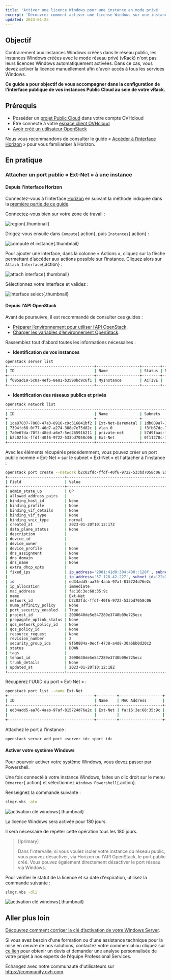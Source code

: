 ```yaml
---
title: 'Activer une licence Windows pour une instance en mode privé'
excerpt: 'Découvrez comment activer une license Windows sur une instance en mode privé'
updated: 2023-01-25
---
```


## Objectif

Contrairement aux instances Windows créées dans le réseau public, les instances Windows créées avec le mode réseau privé (vRack) n'ont pas leurs licences Windows automatiquement activées.
Dans ce cas, vous devez activer la licence manuellement afin d'avoir accès à tous les services Windows.

**Ce guide a pour objectif de vous accompagner dans la configuration de l’interface publique de vos instances Public Cloud au sein de votre vRack.**

## Prérequis

- Posséder un [projet Public Cloud](/pages/public_cloud/compute/create_a_public_cloud_project) dans votre compte OVHcloud
- Être connecté à votre [espace client OVHcloud](https://www.ovh.com/auth/?action=gotomanager&from=https://www.ovh.com/fr/&ovhSubsidiary=fr)
- [Avoir créé un utilisateur OpenStack](/pages/public_cloud/compute/create_and_delete_a_user)

Nous vous recommandons de consulter le guide « [Accéder à l’interface Horizon](/pages/public_cloud/compute/introducing_horizon) » pour vous familiariser à Horizon.

## En pratique

### Attacher un port public « Ext-Net » à une instance

#### Depuis l'interface Horizon

Connectez-vous à l’interface [Horizon](https://horizon.cloud.ovh.net/auth/login/) en suivant la méthode indiquée dans la [première partie de ce guide](/pages/public_cloud/public_cloud_network_services/getting-started-07-creating-vrack#interface-horizon).

Connectez-vous bien sur votre zone de travail :

![region](images/horizon1.png){.thumbnail}

Dirigez-vous ensuite dans `Compute`{.action}, puis `Instances`{.action} :

![compute et instance](images/horizon2.png){.thumbnail}

Pour ajouter une interface, dans la colonne « Actions », cliquez sur la flèche permettant d’accéder aux actions possible sur l’instance. Cliquez alors sur `Attach Interface`{.action} :

![attach interface](images/horizon3.png){.thumbnail}

Sélectionnez votre interface et validez :

![interface select](images/attachinterfacehorizon.png){.thumbnail}

#### Depuis l'API OpenStack

Avant de poursuivre, il est recommandé de consulter ces guides :

- [Préparer l’environnement pour utiliser l’API OpenStack](/pages/public_cloud/compute/prepare_the_environment_for_using_the_openstack_api).
- [Charger les variables d’environnement OpenStack](/pages/public_cloud/compute/loading_openstack_environment_variables).

Rassemblez tout d'abord toutes les informations nécessaires :

- **Identification de vos instances**

```bash
openstack server list
+--------------------------------------+-------------------+--------+---------------------------------------------------------------------+----------------------------------------+----------+
| ID                                   | Name              | Status | Networks                                                            | Image                                  | Flavor   |
+--------------------------------------+-------------------+--------+---------------------------------------------------------------------+----------------------------------------+----------+
| f095ad19-5c0a-4ef5-8e01-b3590bc9c6f1 | MyInstance        | ACTIVE |                                                                     | Windows Server 2016 Standard (Desktop) | win-b2-7 |
+--------------------------------------+-------------------+--------+---------------------------------------------------------------------+----------------------------------------+----------+
```

- **Identification des réseaux publics et privés**

```bash
openstack network list
-----------------------------------------------------------------------------------------+
| ID                                   | Name              | Subnets                                                                                                                                                                                                                                                                  |
+--------------------------------------+-------------------+--------------------------------------------------------------------------------------------------------------------------------------------------------------------------------------------------------------------------------------------------------------------------+
| 1ca87837-7860-47a3-8916-c9c516841bf2 | Ext-Net-Baremetal | 1db089a7-1bd9-449f-8e3b-4ea61e666320, 4a614403-b8aa-4291-bd59-0cb2c81c4deb                                                                                                                                                                                               |
| 7394fc68-0f77-40d7-a274-388e7e75d82c | vlan 0            | f3fb67dc-7419-49da-b26c-7f64c480eb63                                                                                                                                                                                                                                     |
| 7a0e67da-70f3-48ed-a6e7-5ec265916211 | private-net       | 57d9faac-f01c-43a2-8866-d9b1dd02cb9e, 5cb270a9-3795-4286-96fe-f3bfa3a328e5                                                                                                                                                                                               |
| b2c02fdc-ffdf-40f6-9722-533bd7058c06 | Ext-Net           | 0f11270c-1113-4d4f-98de-eba83445d962, 1a6c6b72-88e9-4e94-ac8b-61e6dbc4792c, 22e2d853-1b86-48f3-8596-9d12c7693dc7, 4aa6cac1-d5cd-4e25-b14b-7573aeabcab1, 7d6352a6-dbed-4628-a029-fcc3986ae7d6, 9f989c4b-c441-4678-b395-e082c300356e, b072b17b-ef1d-4881-98c7-e0d6a1c3dcea|
+--------------------------------------+-------------------+--------------------------------------------------------------------------------------------------------------------------------------------------------------------------------------------------------------------------------------------------------------------------+
```

Avec les éléments récupérés précédemment, vous pouvez créer un port public nommé « Ext-Net » sur le subnet « Ext-Net » et l'attacher à l'instance :

```bash
openstack port create --network b2c02fdc-ffdf-40f6-9722-533bd7058c06 Ext-Net
+-------------------------+----------------------------------------------------------------------------------------+
| Field                   | Value                                                                                  |
+-------------------------+----------------------------------------------------------------------------------------+
| admin_state_up          | UP                                                                                     |
| allowed_address_pairs   |                                                                                        |
| binding_host_id         | None                                                                                   |
| binding_profile         | None                                                                                   |
| binding_vif_details     | None                                                                                   |
| binding_vif_type        | None                                                                                   |
| binding_vnic_type       | normal                                                                                 |
| created_at              | 2023-01-20T10:12:17Z                                                                   |
| data_plane_status       | None                                                                                   |
| description             |                                                                                        |
| device_id               |                                                                                        |
| device_owner            |                                                                                        |
| device_profile          | None                                                                                   |
| dns_assignment          | None                                                                                   |
| dns_domain              | None                                                                                   |
| dns_name                | None                                                                                   |
| extra_dhcp_opts         |                                                                                        |
| fixed_ips               | ip_address='2001:41d0:304:400::128f', subnet_id='4aa6cac1-d5cd-4e25-b14b-7573aeabcab1' |
|                         | ip_address='57.128.42.227', subnet_id='22e2d853-1b86-48f3-8596-9d12c7693dc7'           |
| id                      | ed34add5-aa76-4aab-97af-815724d76e2c                                                   |
| ip_allocation           | immediate                                                                              |
| mac_address             | fa:16:3e:68:35:9c                                                                      |
| name                    | Ext-Net                                                                                |
| network_id              | b2c02fdc-ffdf-40f6-9722-533bd7058c06                                                   |
| numa_affinity_policy    | None                                                                                   |
| port_security_enabled   | True                                                                                   |
| project_id              | 2098640de5e547289e3740b09e725ecc                                                       |
| propagate_uplink_status | None                                                                                   |
| qos_network_policy_id   | None                                                                                   |
| qos_policy_id           | None                                                                                   |
| resource_request        | None                                                                                   |
| revision_number         | 2                                                                                      |
| security_group_ids      | 9f60804a-0ecf-4738-a4d8-30a6bb0d20c2                                                   |
| status                  | DOWN                                                                                   |
| tags                    |                                                                                        |
| tenant_id               | 2098640de5e547289e3740b09e725ecc                                                       |
| trunk_details           | None                                                                                   |
| updated_at              | 2023-01-20T10:12:18Z                                                                   |
+-------------------------+----------------------------------------------------------------------------------------+
```

Récupérez l'UUID du port « Ext-Net » :

```bash
openstack port list --name Ext-Net
+--------------------------------------+---------+-------------------+---------------------------------------------------------------------------------------+--------+
| ID                                   | Name    | MAC Address       | Fixed IP Addresses                                                                    | Status |
+--------------------------------------+---------+-------------------+---------------------------------------------------------------------------------------+--------+
| ed34add5-aa76-4aab-97af-815724d76e2c | Ext-Net | fa:16:3e:68:35:9c | ip_address='2001:41d0:304:400::128f', subnet_id='4aa6cac1-d5cd-4e25-b14b-7573aeabcab1'| DOWN   |
|                                      |         |                   | ip_address='57.128.42.227', subnet_id='22e2d853-1b86-48f3-8596-9d12c7693dc7'          |        |
+--------------------------------------+---------+-------------------+---------------------------------------------------------------------------------------+--------+
```

Attachez le port à l'instance :

```bash
openstack server add port <server_id> <port_id>
```

#### Activer votre système Windows

Pour pourvoir activer votre système Windows, vous devez passer par Powershell.

Une fois connecté à votre instance Windows, faites un clic droit sur le menu `Démarrer`{.action} et sélectionnez `Windows Powershell`{.action}.

Renseignez la commande suivante :

```bash
slmgr.vbs -ato
```

![activation clé windows](images/windowsactivation1.png){.thumbnail}

La licence Windows sera activée pour 180 jours.

Il sera nécessaire de répéter cette opération tous les 180 jours.

> [!primary]
>
> Dans l'intervalle, si vous voulez isoler votre instance du réseau public, vous pouvez désactiver, via Horizon ou l'API OpenStack, le port public créé. 
> Vous pouvez également directement désactiver le port réseau via Windows.
>

Pour vérifier le statut de la licence et sa date d'expiration, utilisez la commande suivante :

```bash
slmgr.vbs -dli
```

![activation clé windows](images/windowsactivation2.png){.thumbnail}

## Aller plus loin

[Découvrez comment corriger la clé d’activation de votre Windows Server](/pages/bare_metal_cloud/dedicated_servers/windows_key).

Si vous avez besoin d'une formation ou d'une assistance technique pour la mise en oeuvre de nos solutions, contactez votre commercial ou cliquez sur [ce lien](https://www.ovhcloud.com/fr/professional-services/) pour obtenir un devis et demander une analyse personnalisée de votre projet à nos experts de l’équipe Professional Services.

Échangez avec notre communauté d'utilisateurs sur <https://community.ovh.com>.